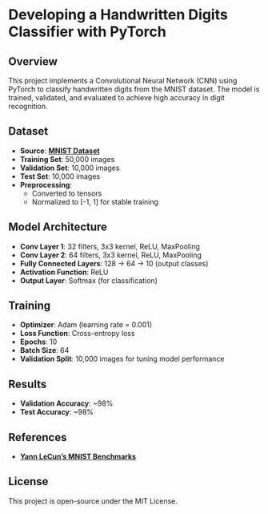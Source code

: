 # Developing a Handwritten Digits Classifier with PyTorch

## Overview

This project implements a Convolutional Neural Network (CNN) using PyTorch to classify handwritten digits from the MNIST dataset. The model is trained, validated, and evaluated to achieve high accuracy in digit recognition.

## Dataset

- **Source**: [**MNIST Dataset**](http://yann.lecun.com/exdb/mnist/)
- **Training Set**: 50,000 images
- **Validation Set**: 10,000 images
- **Test Set**: 10,000 images
- **Preprocessing**:
  - Converted to tensors
  - Normalized to [-1, 1] for stable training

## Model Architecture

- **Conv Layer 1**: 32 filters, 3x3 kernel, ReLU, MaxPooling
- **Conv Layer 2**: 64 filters, 3x3 kernel, ReLU, MaxPooling
- **Fully Connected Layers**: 128 → 64 → 10 (output classes)
- **Activation Function**: ReLU
- **Output Layer**: Softmax (for classification)

## Training

- **Optimizer**: Adam (learning rate = 0.001)
- **Loss Function**: Cross-entropy loss
- **Epochs**: 10
- **Batch Size**: 64
- **Validation Split**: 10,000 images for tuning model performance

## Results

- **Validation Accuracy**: ~98%
- **Test Accuracy**: ~98%

## References

- [**Yann LeCun’s MNIST Benchmarks**](http://yann.lecun.com/exdb/mnist/)

## License

This project is open-source under the MIT License.
